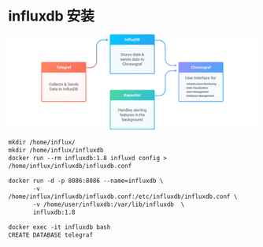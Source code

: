 # influxdb 安装

![influxdb oss](https://github.com/deanls1/note/blob/main/static/influx%202.0.png)
```
mkdir /home/influx/
mkdir /home/influx/influxdb
docker run --rm influxdb:1.8 influxd config > /home/influx/influxdb/influxdb.conf
```

```
docker run -d -p 8086:8086 --name=influxdb \
       -v  /home/influx/influxdb/influxdb.conf:/etc/influxdb/influxdb.conf \
       -v /home/user/influxdb:/var/lib/influxdb  \
       influxdb:1.8
```
```
docker exec -it influxdb bash
CREATE DATABASE telegraf
```